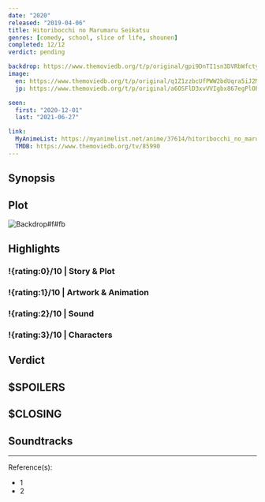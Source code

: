 ```yaml
---
date: "2020"
released: "2019-04-06"
title: Hitoribocchi no Marumaru Seikatsu
genres: [comedy, school, slice of life, shounen]
completed: 12/12
verdict: pending

backdrop: https://www.themoviedb.org/t/p/original/gpi9DnTI1sn3DVRbWfctyJVecvv.jpg
image:
  en: https://www.themoviedb.org/t/p/original/q1Z1zzbcUfPWW2bdUqra5iJ2MiS.jpg
  jp: https://www.themoviedb.org/t/p/original/a6OSFlD3xvVVIgbx867egPlOPpZ.jpg

seen:
  first: "2020-12-01"
  last: "2021-06-27"

link:
  MyAnimeList: https://myanimelist.net/anime/37614/hitoribocchi_no_marumaru_seikatsu
  TMDB: https://www.themoviedb.org/tv/85990
---
```



## Synopsis

## Plot

![Backdrop#f#fb](https://www.themoviedb.org/t/p/original/lteiIjL87MEPMUTshkOuk7z13gF.jpg "Source: TMDB")

## Highlights

### !{rating:0}/10 | Story & Plot

### !{rating:1}/10 | Artwork & Animation

### !{rating:2}/10 | Sound

### !{rating:3}/10 | Characters

## Verdict

## $SPOILERS

## $CLOSING

## Soundtracks

***
Reference(s):

- 1
- 2
